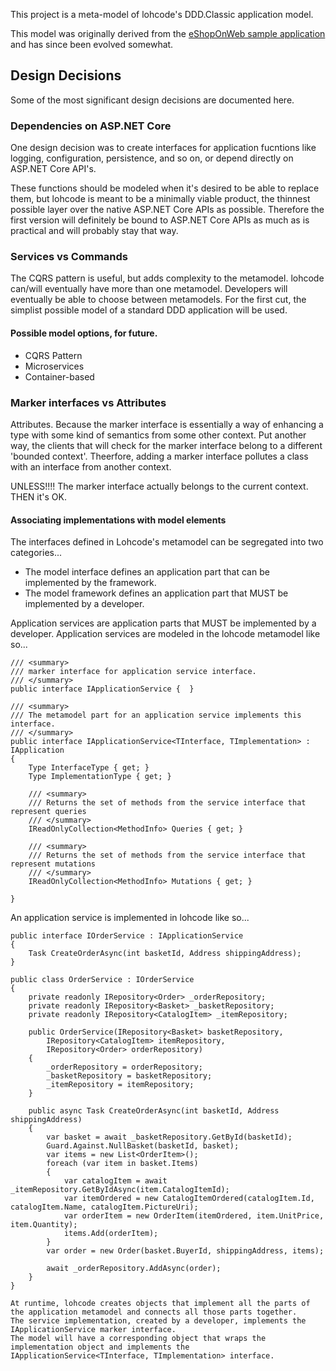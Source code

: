 ﻿This project is a meta-model of lohcode's DDD.Classic application model.  

This model was originally derived from the 
[eShopOnWeb sample application](https://github.com/dotnet-architecture/eShopOnWeb) 
and has since been evolved somewhat.

## Design Decisions

Some of the most significant design decisions are documented here.

### Dependencies on ASP.NET Core

One design decision was to create interfaces for application fucntions like 
logging, configuration, persistence, and so on, or depend directly on ASP.NET Core API's.

These functions should be modeled when it's desired to be able to replace them, 
but lohcode is meant to be a minimally viable product, the thinnest possible layer over 
the native ASP.NET Core APIs as possible.
Therefore the first version will definitely be bound to ASP.NET Core APIs as much as is practical 
and will probably stay that way.

### Services vs Commands

The CQRS pattern is useful, but adds complexity to the metamodel.
lohcode can/will eventually have more than one metamodel.
Developers will eventually be able to choose between metamodels.
For the first cut, the simplist possible model of a standard DDD application will be used.

#### Possible model options, for future.
- CQRS Pattern
- Microservices
- Container-based

### Marker interfaces vs Attributes

Attributes.  Because the marker interface is essentially a way of enhancing a type with 
some kind of semantics from some other context.  Put another way, the clients that will check 
for the marker interface belong to a different 'bounded context'.
Theerfore, adding a marker interface pollutes a class with an interface from another context.

UNLESS!!!!  The marker interface actually belongs to the current context.  THEN it's OK.


#### Associating implementations with model elements
The interfaces defined in Lohcode's metamodel can be segregated into two categories...
- The model interface defines an application part that can be implemented by the framework.
- The model framework defines an application part that MUST be implemented by a developer.

Application services are application parts that MUST be implemented by a developer.
Application services are modeled in the lohcode metamodel like so...

    /// <summary>
    /// marker interface for application service interface.
    /// </summary>
    public interface IApplicationService {  }

	/// <summary>
    /// The metamodel part for an application service implements this interface.
    /// </summary>
    public interface IApplicationService<TInterface, TImplementation> : IApplication
    {
        Type InterfaceType { get; }
        Type ImplementationType { get; }

        /// <summary>
        /// Returns the set of methods from the service interface that represent queries
        /// </summary>
        IReadOnlyCollection<MethodInfo> Queries { get; }

        /// <summary>
        /// Returns the set of methods from the service interface that represent mutations
        /// </summary>
        IReadOnlyCollection<MethodInfo> Mutations { get; }

    }

An application service is implemented in lohcode like so...

	public interface IOrderService : IApplicationService
    {
        Task CreateOrderAsync(int basketId, Address shippingAddress);
    }

    public class OrderService : IOrderService
    {
        private readonly IRepository<Order> _orderRepository;
        private readonly IRepository<Basket> _basketRepository;
        private readonly IRepository<CatalogItem> _itemRepository;

        public OrderService(IRepository<Basket> basketRepository,
            IRepository<CatalogItem> itemRepository,
            IRepository<Order> orderRepository)
        {
            _orderRepository = orderRepository;
            _basketRepository = basketRepository;
            _itemRepository = itemRepository;
        }

        public async Task CreateOrderAsync(int basketId, Address shippingAddress)
        {
            var basket = await _basketRepository.GetById(basketId);
            Guard.Against.NullBasket(basketId, basket);
            var items = new List<OrderItem>();
            foreach (var item in basket.Items)
            {
                var catalogItem = await _itemRepository.GetByIdAsync(item.CatalogItemId);
                var itemOrdered = new CatalogItemOrdered(catalogItem.Id, catalogItem.Name, catalogItem.PictureUri);
                var orderItem = new OrderItem(itemOrdered, item.UnitPrice, item.Quantity);
                items.Add(orderItem);
            }
            var order = new Order(basket.BuyerId, shippingAddress, items);

            await _orderRepository.AddAsync(order);
        }
    }

	At runtime, lohcode creates objects that implement all the parts of the application metamodel and connects all those parts together.
	The service implementation, created by a developer, implements the IApplicationService marker interface.
	The model will have a corresponding object that wraps the implementation object and implements the IApplicationService<TInterface, TImplementation> interface.
	

